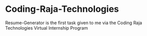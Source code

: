# Coding-Raja-Technologies
Resume-Generator is the first task given to me via the Coding Raja Technologies Virtual Internship Program

